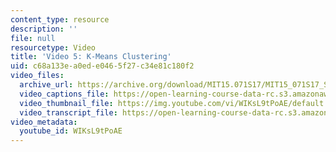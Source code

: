 ```yaml
---
content_type: resource
description: ''
file: null
resourcetype: Video
title: 'Video 5: K-Means Clustering'
uid: c68a133e-a0ed-e046-5f27-c34e81c180f2
video_files:
  archive_url: https://archive.org/download/MIT15.071S17/MIT15_071S17_Session_6.4.07_300k.mp4
  video_captions_file: https://open-learning-course-data-rc.s3.amazonaws.com/15-071-the-analytics-edge-spring-2017/56c23514602957038f2fca50ba0c9b03_WIKsL9tPoAE.vtt
  video_thumbnail_file: https://img.youtube.com/vi/WIKsL9tPoAE/default.jpg
  video_transcript_file: https://open-learning-course-data-rc.s3.amazonaws.com/15-071-the-analytics-edge-spring-2017/cc21b30fcf1ddf379a5f59fa6a2a3a56_WIKsL9tPoAE.pdf
video_metadata:
  youtube_id: WIKsL9tPoAE
---
```

